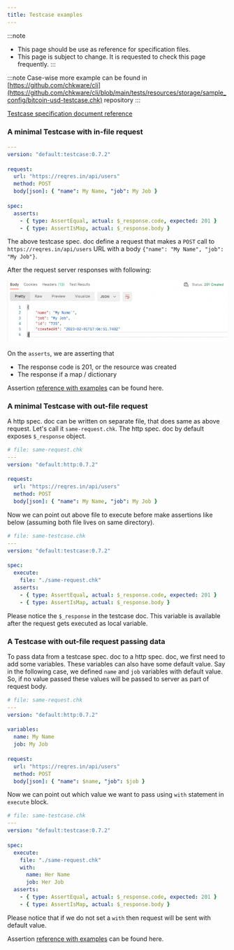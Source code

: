 ```yaml
---
title: Testcase examples
---
```


:::note

- This page should be use as reference for specification files.
- This page is subject to change. It is requested to check this page frequently.
  :::

:::note
Case-wise more example can be found in [https://github.com/chkware/cli](https://github.com/chkware/cli/blob/main/tests/resources/storage/sample_config/bitcoin-usd-testcase.chk) repository
:::

[Testcase specification document reference](/references/testcase-reference)

### A minimal Testcase with in-file request

```yaml
---
version: "default:testcase:0.7.2"

request:
  url: "https://reqres.in/api/users"
  method: POST
  body[json]: { "name": My Name, "job": My Job }

spec:
  asserts:
    - { type: AssertEqual, actual: $_response.code, expected: 201 }
    - { type: AssertIsMap, actual: $_response.body }
```

The above testcase spec. doc define a request that makes a `POST` call to `https://reqres.in/api/users` URL with a body `{"name": "My Name", "job": "My Job"}`.

After the request server responses with following:

![reqres.in response](../assets/testcase-eximg-01.png)

On the `asserts`, we are asserting that

- The response code is 201, or the resource was created
- The response if a map / dictionary

Assertion [reference with examples](/references/testcase-reference#assertions) can be found here.

### A minimal Testcase with out-file request

A http spec. doc can be written on separate file, that does same as above request. Let's call it `same-request.chk`. The http spec. doc by default exposes `$_response` object.

```yaml
# file: same-request.chk
---
version: "default:http:0.7.2"

request:
  url: "https://reqres.in/api/users"
  method: POST
  body[json]: { "name": My Name, "job": My Job }
```

Now we can point out above file to execute before make assertions like below (assuming both file lives on same directory).

```yaml
# file: same-testcase.chk
---
version: "default:testcase:0.7.2"

spec:
  execute:
    file: "./same-request.chk"
  asserts:
    - { type: AssertEqual, actual: $_response.code, expected: 201 }
    - { type: AssertIsMap, actual: $_response.body }
```

Please notice the `$_response` in the testcase doc. This variable is available after the request gets executed as local variable.

### A Testcase with out-file request passing data

To pass data from a testcase spec. doc to a http spec. doc, we first need to add some variables. These variables can also have some default value. Say in the following case, we defined `name` and `job` variables with default value. So, if no value passed these values will be passed to server as part of request body.

```yaml
# file: same-request.chk
---
version: "default:http:0.7.2"

variables:
  name: My Name
  job: My Job

request:
  url: "https://reqres.in/api/users"
  method: POST
  body[json]: { "name": $name, "job": $job }
```

Now we can point out which value we want to pass using `with` statement in `execute` block.

```yaml
# file: same-testcase.chk
---
version: "default:testcase:0.7.2"

spec:
  execute:
    file: "./same-request.chk"
    with:
      name: Her Name
      job: Her Job
  asserts:
    - { type: AssertEqual, actual: $_response.code, expected: 201 }
    - { type: AssertIsMap, actual: $_response.body }
```

Please notice that if we do not set a `with` then request will be sent with default value.

Assertion [reference with examples](/references/testcase-reference#assertions) can be found here.
